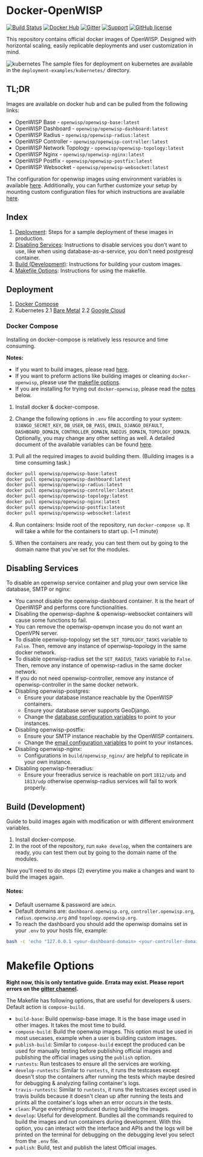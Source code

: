 # Docker-OpenWISP

[![Build Status](https://travis-ci.org/openwisp/docker-openwisp.svg?branch=master)](https://travis-ci.org/openwisp/docker-openwisp)
[![Docker Hub](https://img.shields.io/badge/docker--hub-openwisp-blue.svg)](https://hub.docker.com/u/openwisp)
[![Gitter](https://badges.gitter.im/openwisp/dockerize-openwisp.svg)](https://gitter.im/openwisp/dockerize-openwisp?utm_source=badge&utm_medium=badge&utm_campaign=pr-badge)
[![Support](https://img.shields.io/badge/support-orange.svg)](http://openwisp.org/support.html)
[![GitHub license](https://img.shields.io/github/license/atb00ker/docker-openwisp.svg)](https://github.com/openwisp/docker-openwisp/blob/master/LICENSE)

This repository contains official docker images of OpenWISP. Designed with horizontal scaling, easily replicable deployments and user customization in mind.

![kubernetes](https://i.ibb.co/rGpLq4y/ss1.png)
The sample files for deployment on kubernetes are available in the `deployment-examples/kubernetes/` directory.

## TL;DR

Images are available on docker hub and can be pulled from the following links:
- OpenWISP Base - `openwisp/openwisp-base:latest`
- OpenWISP Dashboard - `openwisp/openwisp-dashboard:latest`
- OpenWISP Radius - `openwisp/openwisp-radius:latest`
- OpenWISP Controller - `openwisp/openwisp-controller:latest`
- OpenWISP Network Topology - `openwisp/openwisp-topology:latest`
- OpenWISP Nginx - `openwisp/openwisp-nginx:latest`
- OpenWISP Postfix - `openwisp/openwisp-postfix:latest`
- OpenWISP Websocket - `openwisp/openwisp-websocket:latest`

The configuration for openwisp images using environment variables is available [here](docs/ENV.md). Additionally, you can further customize your setup by mounting custom configuration files for which instructions are available [here](docs/FILES.md).

## Index

1. [Deployment](#Deployment): Steps for a sample deployment of these images in production.
2. [Disabling Services](#disabling-services): Instructions to disable services you don't want to use, like when using database-as-a-service, you don't need postgresql container.
3. [Build (Development)](#build-development): Instructions for building your custom images.
4. [Makefile Options](#makefile-options): Instructions for using the makefile.

## Deployment

1. [Docker Compose](#docker-compose)
2. Kubernetes
   2.1 [Bare Metal](docs/kubernetes/BARE_METAL.md)
   2.2 [Google Cloud](docs/kubernetes/GOOGLE_CLOUD.md)

### Docker Compose

Installing on docker-compose is relatively less resource and time consuming.

**Notes:**

- If you want to build images, please read [here](#build-development).
- If you want to preform actions like building images or cleaning `docker-openwisp`, please use the [makefile options](#makefile-options).
- If you are installing for trying out `docker-openwisp`, please read the [notes](#notes) below.


1. Install docker & docker-compose.

2. Change the following options in `.env` file according to your system: `DJANGO_SECRET_KEY`, `DB_USER`, `DB_PASS`, `EMAIL_DJANGO_DEFAULT`, `DASHBOARD_DOMAIN`, `CONTROLLER_DOMAIN`, `RADIUS_DOMAIN`, `TOPOLOGY_DOMAIN`. Optionally, you may change any other setting as well. A detailed document of the available variables can be found [here](docs/ENV.md).

3. Pull all the required images to avoid building them. (Building images is a time consuming task.)

```bash
docker pull openwisp/openwisp-base:latest
docker pull openwisp/openwisp-dashboard:latest
docker pull openwisp/openwisp-radius:latest
docker pull openwisp/openwisp-controller:latest
docker pull openwisp/openwisp-topology:latest
docker pull openwisp/openwisp-nginx:latest
docker pull openwisp/openwisp-postfix:latest
docker pull openwisp/openwisp-websocket:latest
```

4. Run containers: Inside root of the repository, run `docker-compose up`. It will take a while for the containers to start up. (~1 minute)

5. When the containers are ready, you can test them out by going to the domain name that you've set for the modules.

## Disabling Services

To disable an openwisp service container and plug your own service like database, SMTP or nginx:

- You cannot disable the openwisp-dashboard container. It is the heart of OpenWISP and performs core functionalities.
- Disabling the openwisp-daphne & openwisp-websocket containers will cause some functions to fail.
- You can remove the openwisp-openvpn incase you do not want an OpenVPN server.
- To disable openwisp-topology set the `SET_TOPOLOGY_TASKS` variable to `False`. Then, remove any instance of openwisp-topology in the same docker network.
- To disable openwisp-radius set the `SET_RADIUS_TASKS` variable to `False`. Then, remove any instance of openwisp-radius in the same docker network.
- If you do not need openwisp-controller, remove any instance of openwisp-controller in the same docker network.
- Disabling openwisp-postgres:
   - Ensure your database instance reachable by the OpenWISP containers.
   - Ensure your database server supports GeoDjango.
   - Change the [database configuration variables](docs/ENV.md) to point to your instances.
- Disabling openwisp-postfix:
   - Ensure your SMTP instance reachable by the OpenWISP containers.
   - Change the [email configuration variables](docs/ENV.md) to point to your instances.
- Disabling openwisp-nginx:
   - Configurations in `build/openwisp_nginx/` are helpful to replicate in your own instance.
- Disabling openwisp-freeradius:
   - Ensure your freeradius service is reachable on port `1812/udp` and `1813/udp` otherwise openwisp-radius services will fail to work properly.

## Build (Development)

Guide to build images again with modification or with different environment variables.

1. Install docker-compose.
2. In the root of the repository, run `make develop`, when the containers are ready, you can test them out by going to the domain name of the modules.

Now you'll need to do steps (2) everytime you make a changes and want to build the images again.

#### Notes:

   - Default username & password are `admin`.
   - Default domains are: `dashboard.openwisp.org`, `controller.openwisp.org`, `radius.openwisp.org` and `topology.openwisp.org`.
   - To reach the dashboard you should add the openwisp domains set in your `.env` to your hosts file, example:

   ```bash
   bash -c 'echo "127.0.0.1 <your-dashboard-domain> <your-controller-domain> <your-radius-domain> <your-topology-domain>" >> /etc/hosts'
   ```

# Makefile Options

**Right now, this is only tentative guide. Errata may exist. Please report errors on the [gitter channel](https://gitter.im/openwisp/dockerize-openwisp).**

The Makefile has following options, that are useful for developers & users. Default action is `compose-build`.

- `build-base`: Build openwisp-base image. It is the base image used in other images. It takes the most time to build.
- `compose-build`: Build the openwisp images. This option must be used in most usecases, example when a user is building custom images.
- `publish-build`: Similar to `compose-build` except the produced can be used for manually testing before publishing official images and publishing the official images using the `publish` option.
- `runtests`: Run testcases to ensure all the services are working.
- `develop-runtests`: Similar to `runtests`, it runs the testcases except doesn't stop the containers after running the tests which maybe desired for debugging & analyzing failing container's logs.
- `travis-runtests`: Similar to `runtests`, it runs the testcases except used in travis builds because it doesn't clean up after running the tests and prints all the container's logs when an error occurs in the tests.
- `clean`: Purge everything produced during building the images.
- `develop`: Useful for development. Bundles all the commands required to build the images and run containers during development. With this option, you can interact with the interface and APIs and the logs will be printed on the terminal for debugging on the debugging level you select from the `.env` file.
- `publish`: Build, test and publish the latest Official images.
